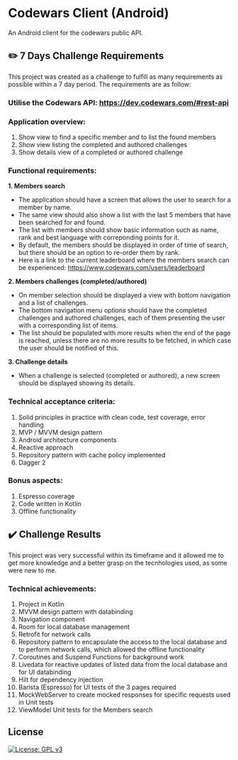 # Codewars Client (Android)
An Android client for the codewars public API.

## :pencil2: 7 Days Challenge Requirements
This project was created as a challenge to fulfill as many requirements as possible within a 7 day period.
The requirements are as follow:

### Utilise the Codewars API: https://dev.codewars.com/#rest-api

### Application overview:
1. Show view to find a specific member and to list the found members
2. Show view listing the completed and authored challenges
3. Show details view of a completed or authored challenge

### Functional requirements:

**1. Members search**
- The application should have a screen that allows the user to search for a member by name.
- The same view should also show a list with the last 5 members that have been searched for and found.
- The list with members should show basic information such as name, rank and best language with correponding points for it.
- By default, the members should be displayed in order of time of search, but there should be an option to re-order them by rank.
- Here is a link to the current leaderboard where the members search can be experienced: https://www.codewars.com/users/leaderboard

**2. Members challenges (completed/authored)**
- On member selection should be displayed a view with bottom navigation and a list of challenges.
- The bottom navigation menu options should have the completed challenges and authored challenges, each of them presenting the user with a corresponding list of items.
- The list should be populated with more results when the end of the page is reached, unless there are no more results to be fetched, in which case the user should be notified of this.

**3. Challenge details**
- When a challenge is selected (completed or authored), a new screen should be displayed showing its details.

### Technical acceptance criteria:
1. Solid principles in practice with clean code, test coverage, error handling
2. MVP / MVVM design pattern
3. Android architecture components
4. Reactive approach
5. Repository pattern with cache policy implemented
6. Dagger 2

### Bonus aspects:
1. Espresso coverage
2. Code written in Kotlin
3. Offline functionality

## :heavy_check_mark: Challenge Results
This project was very successful within its timeframe and it allowed me to get more knowledge and a better grasp on the tecnhologies used, as some were new to me.

### Technical achievements:
1. Project in Kotlin
2. MVVM design pattern with databinding
3. Navigation component
4. Room for local database management
5. Retrofit for network calls
6. Repository pattern to encapsulate the access to the local database and to perform network calls, which allowed the offline functionality
7. Coroutines and Suspend Functions for background work
8. Livedata for reactive updates of listed data from the local database and for UI databinding
9. Hilt for dependency injection
10. Barista (Espresso) for UI tests of the 3 pages required
11. MockWebServer to create mocked responses for specific requests used in Unit tests
12. ViewModel Unit tests for the Members search



## License
[![License: GPL v3](https://img.shields.io/badge/License-GPLv3-blue.svg)](https://www.gnu.org/licenses/gpl-3.0)

